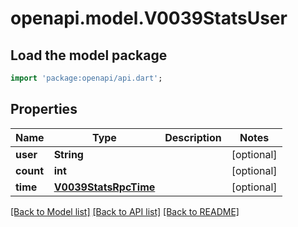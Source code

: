 # openapi.model.V0039StatsUser

## Load the model package
```dart
import 'package:openapi/api.dart';
```

## Properties
Name | Type | Description | Notes
------------ | ------------- | ------------- | -------------
**user** | **String** |  | [optional] 
**count** | **int** |  | [optional] 
**time** | [**V0039StatsRpcTime**](V0039StatsRpcTime.md) |  | [optional] 

[[Back to Model list]](../README.md#documentation-for-models) [[Back to API list]](../README.md#documentation-for-api-endpoints) [[Back to README]](../README.md)



